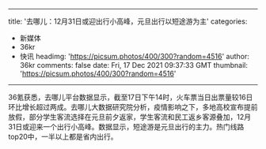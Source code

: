 
---
title: '去哪儿：12月31日或迎出行小高峰，元旦出行以短途游为主'
categories: 
 - 新媒体
 - 36kr
 - 快讯
headimg: 'https://picsum.photos/400/300?random=4516'
author: 36kr
comments: false
date: Fri, 17 Dec 2021 09:37:33 GMT
thumbnail: 'https://picsum.photos/400/300?random=4516'
---

<div>   
36氪获悉，去哪儿平台数据显示，截至17日下午14时，火车票当日出票量较16日环比增长超过两成。去哪儿大数据研究院分析，疫情影响之下，多地高校宣布提前放假，部分学生客流选择在元旦前夕返家，学生客流和民工返乡客源叠加，12月31日或迎来一个出行小高峰。数据显示，短途游是元旦出行的主力。热门线路top20中，一半以上都是省内出行。  
</div>
            